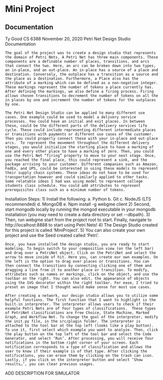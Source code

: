 # Mini Project
## Documentation

Ty Good 
CS 6388 
November 20, 2020
                                                                      Petri Net Design Studio Documentation

    The goal of the project was to create a design studio that represents the domain of Petri Nets. A Petri Net has three main components. These components are a definable number of places, transitions, and arcs that connect the two. Here, an arc can be broken down into two types, an in-place, and an out-place. An in-place has a source of a place and destination. Conversely, the outplace has a transition as a source and the place as a destination. Furthermore, a Place also has the attribute of a marking which can be defined as a non-negative integer. These markings represent the number of tokens a place currently has. After defining the markings, we also define a firing process. Firing allows chosen transitions to decrement the number of tokens on all the in places by one and increment the number of tokens for the outplaces by one. 

    The Petri Net Design Studio can be applied to many different use cases. One example could be used to model a delivery service processes. You could have an initial and exit places. In between these, could be the different parts of the delivery services life cycle. These could include representing different intermediate places or transitions with payments or different use cases of the customer. Then you could properly connect these with your in-place and out-place arcs.  To represent the movement throughout the different delivery stages, you would initialize the starting place to have a marking of one and every other place to have a marking of zero. Then, you could use the Petri Net “firing” property to move to your next stage. Once, you reached the final place, this could represent a sink, and the package arriving to your customer. Different companies such as Amazon, FedEx, and UPS, could be interested in using these models to represent their supply chain systems. These ideas do not have to be used for transportation however and could similarly applied to other tasks. Some relatable ideas I had was using model to represent college students class schedule. You could add attributes to represent prerequisites class such as a minimum number of tokens. 

Installation Steps:
    1)	Install the following:
        a.	Python 
        b.	Git
        c.	NodeJS (LTS recommended)
        d.	MongoDB
        e.	Npm install -g webgme client
    2)	Second, start mongodb locally by running the mongod executable in your mongodb installation (you may need to create a data directory or set --dbpath).
    3)	Then, run webgme start from the project root to start. Finally, navigate to http://localhost:8888 to start using Petri Nets! 
    4)	The Design Studio created for this project is called ‘MiniProject’. 
    5)	You can also create your own project and use the Seed created called ‘Petri’.

    Once, you have installed the design studio, you are ready to start modeling. To begin switch to your composition view (on the left bar) and drag over a PetriNet object. Click on the PetriNet and select the arrow to move inside of hit. Here you, can create our own examples. On the left is the option to drag over places or transitions. You can then connect the transitions by connecting clicking one of them and dragging a line from it to another place or transition. To modify, attributes such as names or markings, click on the object, and use the toolbar on the right. You can also edit, the appearance of objects using the SVG decorator within the right toolbar. For ease, I tried to preset an image that I thought would make sense for most use cases. 
    
    After creating a network, our design studio allows you to utilize some helpful functions. The first function that I want to highlight is the built-in interpreter. The interpreter allows users to check if their example Petri Nets are of four types of classifications.  These types of PetriNet classifications are Free Choice, State Machine, Marked Graph, and Workflow Net. To change the goal of the interpreter, modify the init.py file, in the src/plugin folder. The interpreter is attached to the tool bar at the top left (looks like a play button). To use it, first select which example you want to analyze. Then, click the play button on the top left of the tool bar and select the Code Generator, and select ‘Run’. After processing, you will receive four notifications in the bottom right corner of your screen. Each notification corresponds to a type of classification and allows the user to know if their example is of that type. After clicking the notifications, you can erase them by clicking on the trash can icon. Lastly, if you click on the interpreter button and select ‘Show results…’, you can clear previous usages.  


ADD DESCRIPTION FOR SIMULATOR

